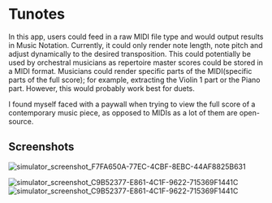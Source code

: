# Tunotes

In this app, users could feed in a raw MIDI file type and would output results in Music Notation. Currently, it could only render note length, note pitch and adjust dynamically to the desired transposition. This could potentially be used by orchestral musicians as repertoire master scores could be stored in a MIDI format. Musicians could render specific parts of the MIDI(specific parts of the full score); for example, extracting the Violin 1 part or the Piano part. However, this would probably work best for duets. 

I found myself faced with a paywall when trying to view the full score of a contemporary music piece, as opposed to MIDIs as a lot of them are open-source. 

## Screenshots

![simulator_screenshot_F7FA650A-77EC-4CBF-8EBC-44AF8825B631](https://github.com/kelvinjou/Tunotes/assets/63611619/2d7365bb-dc90-4a20-b723-8e7f16c608ec)

![simulator_screenshot_C9B52377-E861-4C1F-9622-715369F1441C](https://github.com/kelvinjou/Tunotes/assets/63611619/d5d9da82-a4a2-447d-be24-8f8ff5eb8a33)
![simulator_screenshot_C9B52377-E861-4C1F-9622-715369F1441C](https://github.com/kelvinjou/Tunotes/assets/63611619/3f5689d0-676e-470f-90e2-fe5e931da9f8)
